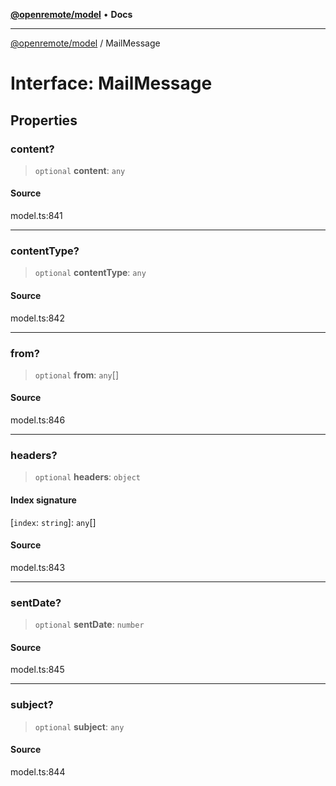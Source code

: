 [**@openremote/model**](../README.md) • **Docs**

***

[@openremote/model](../globals.md) / MailMessage

# Interface: MailMessage

## Properties

### content?

> `optional` **content**: `any`

#### Source

model.ts:841

***

### contentType?

> `optional` **contentType**: `any`

#### Source

model.ts:842

***

### from?

> `optional` **from**: `any`[]

#### Source

model.ts:846

***

### headers?

> `optional` **headers**: `object`

#### Index signature

 \[`index`: `string`\]: `any`[]

#### Source

model.ts:843

***

### sentDate?

> `optional` **sentDate**: `number`

#### Source

model.ts:845

***

### subject?

> `optional` **subject**: `any`

#### Source

model.ts:844
